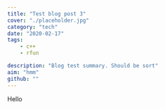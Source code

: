 ```yaml
---
title: "Test blog post 3"
cover: "./placeholder.jpg"
category: "tech"
date: "2020-02-17"
tags:
    - c++
    - rfun

description: "Blog test summary. Should be sort"
aim: "hmm"
github: ""
---
```

Hello
